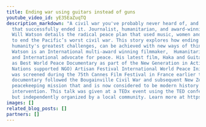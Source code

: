 ```yaml
---
title: Ending war using guitars instead of guns
youtube_video_id: yE35EaZuqTQ
description_markdown: "A civil war you've probably never heard of, and the peace mission
  that successfully ended it. Journalist, humanitarian, and award-winning filmmaker,
  Will Watson details the radical peace plan that used music, women and cultural understanding
  to end the Pacific’s worst civil war. This story explores how ending war, one of
  humanity's greatest challenges, can be achieved with new ways of thinking. \n William
  Watson is an International multi-award winning filmmaker,  Humanitarian Award Winner
  and International advocate for peace. His latest film, Haka and Guitars, was chosen
  as Best World Peace Documentary as part of the New Generation in Action's (a United
  Nations supported NGO) Artisan Festival International World Peace Initiative which
  was screened during the 75th Cannes Film Festival in France earlier this year. The
  documentary followed the Bougainville Civil War and subsequent New Zealand lead
  peacekeeping mission that and is now considered to be modern history's most successful
  intervention. This talk was given at a TEDx event using the TED conference format
  but independently organized by a local community. Learn more at https://www.ted.com/tedx"
images: []
related_blog_posts: []
partners: []
---
```

